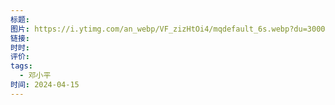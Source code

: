 ```yaml
---
标题: 
图片: https://i.ytimg.com/an_webp/VF_zizHtOi4/mqdefault_6s.webp?du=3000&sqp=CIj_9LAG&rs=AOn4CLCIyAUPPmQ5uqYsSfUvIGoP_w7STw
链接: 
时时: 
评价: 
tags:
  - 邓小平
时间: 2024-04-15
---
```


